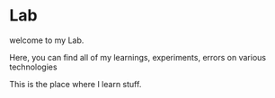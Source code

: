 # Lab

welcome to my Lab.

Here, you can find all of my learnings, experiments, errors on various technologies

This is the place where I learn stuff.
